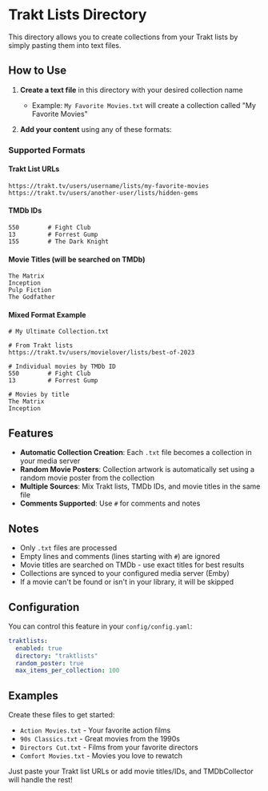# Trakt Lists Directory

This directory allows you to create collections from your Trakt lists by simply pasting them into text files.

## How to Use

1. **Create a text file** in this directory with your desired collection name
   - Example: `My Favorite Movies.txt` will create a collection called "My Favorite Movies"

2. **Add your content** using any of these formats:

### Supported Formats

#### Trakt List URLs
```
https://trakt.tv/users/username/lists/my-favorite-movies
https://trakt.tv/users/another-user/lists/hidden-gems
```

#### TMDb IDs
```
550        # Fight Club
13         # Forrest Gump
155        # The Dark Knight
```

#### Movie Titles (will be searched on TMDb)
```
The Matrix
Inception  
Pulp Fiction
The Godfather
```

#### Mixed Format Example
```
# My Ultimate Collection.txt

# From Trakt lists
https://trakt.tv/users/movielover/lists/best-of-2023

# Individual movies by TMDb ID
550        # Fight Club
13         # Forrest Gump

# Movies by title
The Matrix
Inception
```

## Features

- **Automatic Collection Creation**: Each `.txt` file becomes a collection in your media server
- **Random Movie Posters**: Collection artwork is automatically set using a random movie poster from the collection
- **Multiple Sources**: Mix Trakt lists, TMDb IDs, and movie titles in the same file
- **Comments Supported**: Use `#` for comments and notes

## Notes

- Only `.txt` files are processed
- Empty lines and comments (lines starting with `#`) are ignored
- Movie titles are searched on TMDb - use exact titles for best results
- Collections are synced to your configured media server (Emby)
- If a movie can't be found or isn't in your library, it will be skipped

## Configuration

You can control this feature in your `config/config.yaml`:

```yaml
traktlists:
  enabled: true
  directory: "traktlists"
  random_poster: true
  max_items_per_collection: 100
```

## Examples

Create these files to get started:

- `Action Movies.txt` - Your favorite action films
- `90s Classics.txt` - Great movies from the 1990s  
- `Directors Cut.txt` - Films from your favorite directors
- `Comfort Movies.txt` - Movies you love to rewatch

Just paste your Trakt list URLs or add movie titles/IDs, and TMDbCollector will handle the rest!